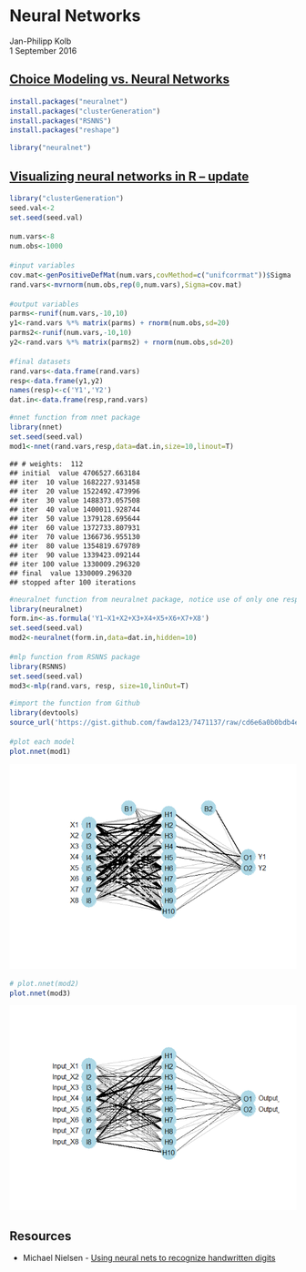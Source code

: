 # Neural Networks
Jan-Philipp Kolb  
1 September 2016  



## [Choice Modeling vs. Neural Networks ](http://joelcadwell.blogspot.de/2016/03/understanding-statistical-models.html)


```r
install.packages("neuralnet")
install.packages("clusterGeneration")
install.packages("RSNNS")
install.packages("reshape")
```



```r
library("neuralnet")
```

## [Visualizing neural networks in R – update](https://www.r-bloggers.com/visualizing-neural-networks-in-r-update/)


```r
library("clusterGeneration")
seed.val<-2
set.seed(seed.val)
 
num.vars<-8
num.obs<-1000
 
#input variables
cov.mat<-genPositiveDefMat(num.vars,covMethod=c("unifcorrmat"))$Sigma
rand.vars<-mvrnorm(num.obs,rep(0,num.vars),Sigma=cov.mat)
 
#output variables
parms<-runif(num.vars,-10,10)
y1<-rand.vars %*% matrix(parms) + rnorm(num.obs,sd=20)
parms2<-runif(num.vars,-10,10)
y2<-rand.vars %*% matrix(parms2) + rnorm(num.obs,sd=20)
 
#final datasets
rand.vars<-data.frame(rand.vars)
resp<-data.frame(y1,y2)
names(resp)<-c('Y1','Y2')
dat.in<-data.frame(resp,rand.vars)
```


```r
#nnet function from nnet package
library(nnet)
set.seed(seed.val)
mod1<-nnet(rand.vars,resp,data=dat.in,size=10,linout=T)
```

```
## # weights:  112
## initial  value 4706527.663184 
## iter  10 value 1682227.931458
## iter  20 value 1522492.473996
## iter  30 value 1488373.057508
## iter  40 value 1400011.928744
## iter  50 value 1379128.695644
## iter  60 value 1372733.807931
## iter  70 value 1366736.955130
## iter  80 value 1354819.679789
## iter  90 value 1339423.092144
## iter 100 value 1330009.296320
## final  value 1330009.296320 
## stopped after 100 iterations
```

```r
#neuralnet function from neuralnet package, notice use of only one response
library(neuralnet)
form.in<-as.formula('Y1~X1+X2+X3+X4+X5+X6+X7+X8')
set.seed(seed.val)
mod2<-neuralnet(form.in,data=dat.in,hidden=10)
 
#mlp function from RSNNS package
library(RSNNS)
set.seed(seed.val)
mod3<-mlp(rand.vars, resp, size=10,linOut=T)
```


```r
#import the function from Github
library(devtools)
source_url('https://gist.github.com/fawda123/7471137/raw/cd6e6a0b0bdb4e065c597e52165e5ac887f5fe95/nnet_plot_update.r')
 
#plot each model
plot.nnet(mod1)
```

![](NeuralNetworks_files/figure-html/unnamed-chunk-5-1.png)<!-- -->

```r
# plot.nnet(mod2)
plot.nnet(mod3)
```

![](NeuralNetworks_files/figure-html/unnamed-chunk-5-2.png)<!-- -->



## Resources

- Michael Nielsen - [Using neural nets to recognize handwritten digits](http://neuralnetworksanddeeplearning.com/chap1.html)
